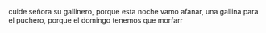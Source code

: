 cuide señora su gallinero, porque esta noche vamo afanar, una gallina para el puchero, porque el domingo tenemos que morfarr
